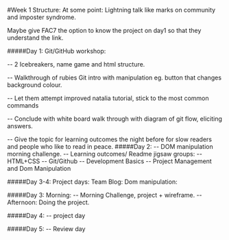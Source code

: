 
#Week 1 Structure:
At some point: Lightning talk like marks on community and imposter syndrome.

Maybe give FAC7 the option to know the project on day1 so that they understand the link.

#####Day 1: Git/GitHub workshop:

-- 2 Icebreakers, name game and html structure.

-- Walkthrough of rubies Git intro with manipulation eg. button that changes background colour.

-- Let them attempt improved natalia tutorial, stick to the most common commands  

-- Conclude with white board walk through with diagram of git flow, eliciting answers. 

-- Give the topic for learning outcomes the night before for slow readers and people who like to read in peace.
#####Day 2: 
-- DOM manipulation morning challenge.
-- Learning outcomes/ Readme jigsaw groups:
-- HTML+CSS 
-- Git/Github
-- Development Basics 
-- Project Management and Dom Manipulation

#####Day 3-4: Project days:
Team Blog:
Dom manipulation: 


#####Day 3: 
Morning:
-- Morning Challenge, project + wireframe.
-- Afternoon: Doing the project.

#####Day 4:
-- project day

#####Day 5: 
-- Review day
